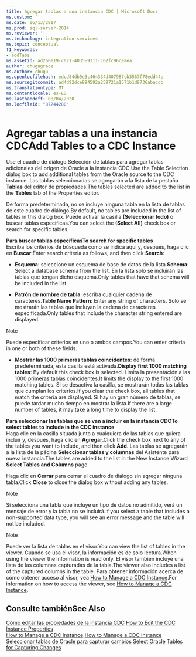 ```yaml
---
title: Agregar tablas a una instancia CDC | Microsoft Docs
ms.custom: ''
ms.date: 06/13/2017
ms.prod: sql-server-2014
ms.reviewer: ''
ms.technology: integration-services
ms.topic: conceptual
f1_keywords:
- addTabs
ms.assetid: ad260e19-c021-4035-9311-c02fc96ceaea
author: chugugrace
ms.author: chugu
ms.openlocfilehash: edcd84db9e3c464334d407987cb3567f78edd44e
ms.sourcegitcommit: ad4d92dce894592a259721a1571b1d8736abacdb
ms.translationtype: MT
ms.contentlocale: es-ES
ms.lasthandoff: 08/04/2020
ms.locfileid: "87744280"
---
```

# <a name="add-tables-to-a-cdc-instance"></a><span data-ttu-id="3f4b3-102">Agregar tablas a una instancia CDC</span><span class="sxs-lookup"><span data-stu-id="3f4b3-102">Add Tables to a CDC Instance</span></span>
  <span data-ttu-id="3f4b3-103">Use el cuadro de diálogo Selección de tablas para agregar tablas adicionales del origen de Oracle a la instancia CDC.</span><span class="sxs-lookup"><span data-stu-id="3f4b3-103">Use the Table Selection dialog box to add additional tables from the Oracle source to the CDC instance.</span></span> <span data-ttu-id="3f4b3-104">Las tablas seleccionadas se agregarán a la lista de la pestaña **Tablas** del editor de propiedades.</span><span class="sxs-lookup"><span data-stu-id="3f4b3-104">The tables selected are added to the list in the **Tables** tab of the Properties editor.</span></span>  
  
 <span data-ttu-id="3f4b3-105">De forma predeterminada, no se incluye ninguna tabla en la lista de tablas de este cuadro de diálogo.</span><span class="sxs-lookup"><span data-stu-id="3f4b3-105">By default, no tables are included in the list of tables in this dialog box.</span></span> <span data-ttu-id="3f4b3-106">Puede activar la casilla **(Seleccionar todo)** o buscar tablas específicas.</span><span class="sxs-lookup"><span data-stu-id="3f4b3-106">You can select the **(Select All)** check box or search for specific tables.</span></span>  
  
 <span data-ttu-id="3f4b3-107">**Para buscar tablas específicas**</span><span class="sxs-lookup"><span data-stu-id="3f4b3-107">**To search for specific tables**</span></span>  
 <span data-ttu-id="3f4b3-108">Escriba los criterios de búsqueda como se indica aquí y, después, haga clic en **Buscar**:</span><span class="sxs-lookup"><span data-stu-id="3f4b3-108">Enter search criteria as follows, and then click **Search**:</span></span>  
  
-   <span data-ttu-id="3f4b3-109">**Esquema**: seleccione un esquema de base de datos de la lista.</span><span class="sxs-lookup"><span data-stu-id="3f4b3-109">**Schema**: Select a database schema from the list.</span></span> <span data-ttu-id="3f4b3-110">En la lista solo se incluirán las tablas que tengan dicho esquema.</span><span class="sxs-lookup"><span data-stu-id="3f4b3-110">Only tables that have that schema will be included in the list.</span></span>  
  
-   <span data-ttu-id="3f4b3-111">**Patrón de nombre de tabla**: escriba cualquier cadena de caracteres.</span><span class="sxs-lookup"><span data-stu-id="3f4b3-111">**Table Name Pattern**: Enter any string of characters.</span></span> <span data-ttu-id="3f4b3-112">Solo se mostrarán las tablas que incluyan la cadena de caracteres especificada.</span><span class="sxs-lookup"><span data-stu-id="3f4b3-112">Only tables that include the character string entered are displayed.</span></span>  
  
> [!NOTE]  
>  <span data-ttu-id="3f4b3-113">Puede especificar criterios en uno o ambos campos.</span><span class="sxs-lookup"><span data-stu-id="3f4b3-113">You can enter criteria in one or both of these fields.</span></span>  
  
-   <span data-ttu-id="3f4b3-114">**Mostrar las 1000 primeras tablas coincidentes**: de forma predeterminada, esta casilla está activada.</span><span class="sxs-lookup"><span data-stu-id="3f4b3-114">**Display first 1000 matching tables**: By default this check box is selected.</span></span> <span data-ttu-id="3f4b3-115">Limita la presentación a las 1000 primeras tablas coincidentes.</span><span class="sxs-lookup"><span data-stu-id="3f4b3-115">It limits the display to the first 1000 matching tables.</span></span> <span data-ttu-id="3f4b3-116">Si se desactiva la casilla, se mostrarán todas las tablas que cumplan los criterios.</span><span class="sxs-lookup"><span data-stu-id="3f4b3-116">If you clear the check box, all tables that match the criteria are displayed.</span></span> <span data-ttu-id="3f4b3-117">Si hay un gran número de tablas, se puede tardar mucho tiempo en mostrar la lista.</span><span class="sxs-lookup"><span data-stu-id="3f4b3-117">If there are a large number of tables, it may take a long time to display the list.</span></span>  
  
 <span data-ttu-id="3f4b3-118">**Para seleccionar las tablas que se van a incluir en la instancia CDC**</span><span class="sxs-lookup"><span data-stu-id="3f4b3-118">**To select tables to include in the CDC instance**</span></span>  
 <span data-ttu-id="3f4b3-119">Haga clic en la casilla situada junto a cualquiera de las tablas que quiera incluir y, después, haga clic en **Agregar**.</span><span class="sxs-lookup"><span data-stu-id="3f4b3-119">Click the check box next to any of the tables you want to include, and then click **Add**.</span></span> <span data-ttu-id="3f4b3-120">Las tablas se agregarán a la lista de la página **Seleccionar tablas y columnas** del Asistente para nueva instancia.</span><span class="sxs-lookup"><span data-stu-id="3f4b3-120">The tables are added to the list in the New Instance Wizard **Select Tables and Columns** page.</span></span>  
  
 <span data-ttu-id="3f4b3-121">Haga clic en **Cerrar** para cerrar el cuadro de diálogo sin agregar ninguna tabla.</span><span class="sxs-lookup"><span data-stu-id="3f4b3-121">Click **Close** to close the dialog box without adding any tables.</span></span>  
  
> [!NOTE]  
>  <span data-ttu-id="3f4b3-122">Si selecciona una tabla que incluye un tipo de datos no admitido, verá un mensaje de error y la tabla no se incluirá.</span><span class="sxs-lookup"><span data-stu-id="3f4b3-122">If you select a table that includes a non-supported data type, you will see an error message and the table will not be included.</span></span>  
  
> [!NOTE]  
>  <span data-ttu-id="3f4b3-123">Puede ver la lista de tablas en el visor.</span><span class="sxs-lookup"><span data-stu-id="3f4b3-123">You can view the list of tables in the viewer.</span></span> <span data-ttu-id="3f4b3-124">Cuando se usa el visor, la información es de solo lectura.</span><span class="sxs-lookup"><span data-stu-id="3f4b3-124">When using the viewer the information is read only.</span></span> <span data-ttu-id="3f4b3-125">El visor también incluye una lista de las columnas capturadas de la tabla.</span><span class="sxs-lookup"><span data-stu-id="3f4b3-125">The viewer also includes a list of the captured columns in the table.</span></span> <span data-ttu-id="3f4b3-126">Para obtener información acerca de cómo obtener acceso al visor, vea [How to Manage a CDC Instance](manage-a-cdc-instance.md).</span><span class="sxs-lookup"><span data-stu-id="3f4b3-126">For information on how to access the viewer, see [How to Manage a CDC Instance](manage-a-cdc-instance.md).</span></span>  
  
## <a name="see-also"></a><span data-ttu-id="3f4b3-127">Consulte también</span><span class="sxs-lookup"><span data-stu-id="3f4b3-127">See Also</span></span>  
 <span data-ttu-id="3f4b3-128">[Cómo editar las propiedades de la instancia CDC](how-to-edit-the-cdc-instance-properties.md) </span><span class="sxs-lookup"><span data-stu-id="3f4b3-128">[How to Edit the CDC Instance Properties](how-to-edit-the-cdc-instance-properties.md) </span></span>  
 <span data-ttu-id="3f4b3-129">[How to Manage a CDC Instance](manage-a-cdc-instance.md) </span><span class="sxs-lookup"><span data-stu-id="3f4b3-129">[How to Manage a CDC Instance](manage-a-cdc-instance.md) </span></span>  
 [<span data-ttu-id="3f4b3-130">Seleccionar tablas de Oracle para capturar cambios </span><span class="sxs-lookup"><span data-stu-id="3f4b3-130">Select Oracle Tables for Capturing Changes</span></span>](select-oracle-tables-for-capturing-changes.md)  
  
  
